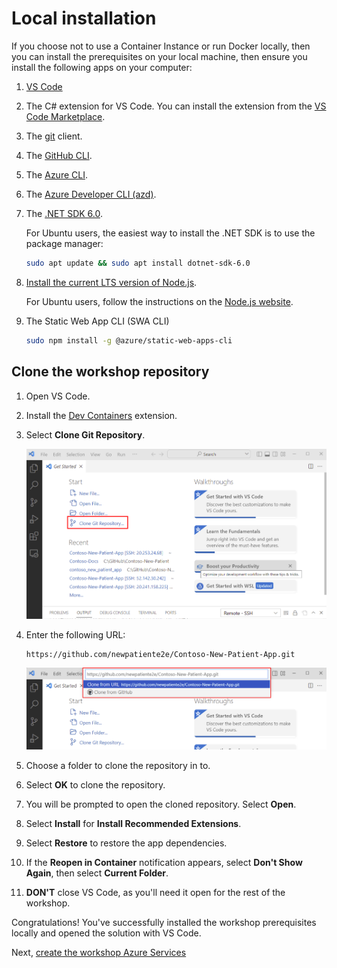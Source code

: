 # Local installation

If you choose not to use a Container Instance or run Docker locally, then you can install the prerequisites on your local machine, then ensure you install the following apps on your computer:

1. [VS Code](https://code.visualstudio.com/?WT.mc_id=aiml-77396-cxa)

1. The C# extension for VS Code. You can install the extension from the [VS Code Marketplace](https://marketplace.visualstudio.com/items?itemName=ms-dotnettools.csharp&WT.mc_id=aiml-77396-cxa).
1. The [git](https://git-scm.com/) client.

1. The [GitHub CLI](https://github.com/cli/cli).

1. The [Azure CLI](https://learn.microsoft.com/cli/azure/install-azure-cli?WT.mc_id=aiml-77396-cxa).

1. The [Azure Developer CLI (azd)](https://learn.microsoft.com/azure/developer/azure-developer-cli/install-azd?tabs=baremetal%2Cwindows&WT.mc_id=aiml-77396-cxa).

1. The [.NET SDK 6.0](https://dotnet.microsoft.com/download/dotnet/6.0?WT.mc_id=aiml-77396-cxa).

    For Ubuntu users, the easiest way to install the .NET SDK is to use the package manager:

    ```bash
    sudo apt update && sudo apt install dotnet-sdk-6.0
    ```

1. [Install the current LTS version of Node.js](https://nodejs.org/).

    For Ubuntu users, follow the instructions on the [Node.js website](https://nodejs.org/en/download/package-manager/#debian-and-ubuntu-based-linux-distributions).

1. The Static Web App CLI (SWA CLI)

    ```bash
    sudo npm install -g @azure/static-web-apps-cli
    ```

## Clone the workshop repository

1. Open VS Code.
1. Install the [Dev Containers](https://marketplace.visualstudio.com/items?itemName=ms-vscode-remote.remote-containers&WT.mc_id=aiml-77396-cxa) extension.
1. Select **Clone Git Repository**.

    ![The image shows hwo to select clone a repo](img/clone_repository.png)

1. Enter the following URL:

    ```text
    https://github.com/newpatiente2e/Contoso-New-Patient-App.git
    ```

    ![The image shows how to enter the repo url](img/clone_repo_url.png)

1. Choose a folder to clone the repository in to.
1. Select **OK** to clone the repository.
1. You will be prompted to open the cloned repository. Select **Open**.
1. Select **Install** for **Install Recommended Extensions**.
1. Select **Restore** to restore the app dependencies.
1. If the **Reopen in Container** notification appears, select **Don't Show Again**, then select **Current Folder**.
1. **DON'T** close VS Code, as you'll need it open for the rest of the workshop.

Congratulations! You've successfully installed the workshop prerequisites locally and opened the solution with VS Code.

Next, [create the workshop Azure Services](../../create-azure-services/)

